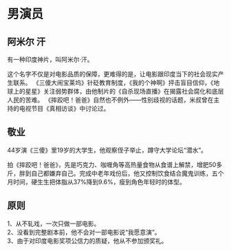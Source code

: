 # 男演员
## 阿米尔 汗
有一种印度神片，叫阿米尔·汗。

这个名字不仅是对电影品质的保障，更难得的是，让电影跟印度当下的社会现实产生联系。
《三傻大闹宝莱坞》针砭教育制度，《我的个神啊》抨击盲目信仰，《地球上的星星》关注弱势群体，由他制片的《自杀现场直播》在揭露社会腐化和底层人民的苦难。
《摔跤吧！爸爸》自然也不例外——性别歧视的话题，米叔曾在主持的电视节目《真相访谈》中讨论过。

## 敬业
44岁演《三傻》里19岁的大学生，他观察侄子举止，蹲守大学论坛“潜水”。

拍《摔跤吧！爸爸》，先是巧克力、咖喱角等高热量食物从食谱上解禁，增肥50多斤，胖到自己都嫌弃自己。完成中老年戏份后，他又控制饮食结合魔鬼训练，五个月时间，硬生生把体脂从37%降到9.6%，瘦到角色年轻时的体型。

## 原则
1、从不轧戏，一次只做一部电影。  
2、没看到完整剧本前，他不会对一部电影说“我愿意演”。  
3、由于对印度电影奖项公信力的质疑，他从不参加颁奖礼。  
